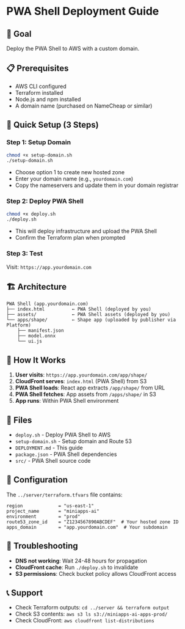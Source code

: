 # PWA Shell Deployment Guide

## 🎯 Goal
Deploy the PWA Shell to AWS with a custom domain.

## 📋 Prerequisites
- AWS CLI configured
- Terraform installed
- Node.js and npm installed
- A domain name (purchased on NameCheap or similar)

## 🚀 Quick Setup (3 Steps)

### Step 1: Setup Domain
```bash
chmod +x setup-domain.sh
./setup-domain.sh
```
- Choose option 1 to create new hosted zone
- Enter your domain name (e.g., `yourdomain.com`)
- Copy the nameservers and update them in your domain registrar

### Step 2: Deploy PWA Shell
```bash
chmod +x deploy.sh
./deploy.sh
```
- This will deploy infrastructure and upload the PWA Shell
- Confirm the Terraform plan when prompted

### Step 3: Test
Visit: `https://app.yourdomain.com`

## 🏗️ Architecture

```
PWA Shell (app.yourdomain.com)
├── index.html          ← PWA Shell (deployed by you)
├── assets/             ← PWA Shell assets (deployed by you)
└── apps/shape/         ← Shape app (uploaded by publisher via Platform)
    ├── manifest.json
    ├── model.onnx
    └── ui.js
```

## 🔄 How It Works

1. **User visits**: `https://app.yourdomain.com/app/shape/`
2. **CloudFront serves**: `index.html` (PWA Shell) from S3
3. **PWA Shell loads**: React app extracts `/app/shape/` from URL
4. **PWA Shell fetches**: App assets from `/apps/shape/` in S3
5. **App runs**: Within PWA Shell environment

## 📁 Files

- `deploy.sh` - Deploy PWA Shell to AWS
- `setup-domain.sh` - Setup domain and Route 53
- `DEPLOYMENT.md` - This guide
- `package.json` - PWA Shell dependencies
- `src/` - PWA Shell source code

## 🔧 Configuration

The `../server/terraform.tfvars` file contains:
```hcl
region             = "us-east-1"
project_name       = "miniapps-ai"
environment        = "prod"
route53_zone_id    = "Z1234567890ABCDEF"  # Your hosted zone ID
apps_domain        = "app.yourdomain.com"  # Your subdomain
```

## 🐛 Troubleshooting

- **DNS not working**: Wait 24-48 hours for propagation
- **CloudFront cache**: Run `./deploy.sh` to invalidate
- **S3 permissions**: Check bucket policy allows CloudFront access

## 📞 Support

- Check Terraform outputs: `cd ../server && terraform output`
- Check S3 contents: `aws s3 ls s3://miniapps-ai-apps-prod/`
- Check CloudFront: `aws cloudfront list-distributions` 